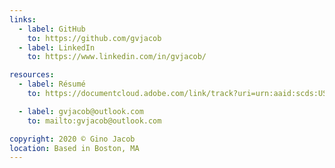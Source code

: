 ```yaml
---
links:
  - label: GitHub
    to: https://github.com/gvjacob
  - label: LinkedIn
    to: https://www.linkedin.com/in/gvjacob/

resources:
  - label: Résumé
    to: https://documentcloud.adobe.com/link/track?uri=urn:aaid:scds:US:de094c64-3b2f-48d7-9960-2de134a89183

  - label: gvjacob@outlook.com
    to: mailto:gvjacob@outlook.com

copyright: 2020 © Gino Jacob
location: Based in Boston, MA
---
```

